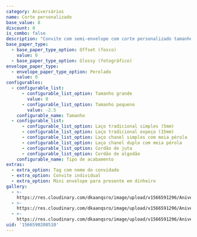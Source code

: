 ```yaml
---
category: Aniversários
name: Corte personalizado
base_value: 8
discount: 0
is_combo: false
description: "Convite com semi-envelope com corte personalizado tamanho grande (12,5cm x 18,5cm) ou pequeno (9cm x 14cm) interior confeccionado em papel 240g e exterior em papel perolado 120g.\r\n\n\r\n\nVersão da foto: Interior em papel offset e exterior em papel perolado. Acabamento com laço chanel simples e aplicação de meia pérola."
base_paper_type:
  - base_paper_type_option: Offset (fosco)
    value: 0
  - base_paper_type_option: Glossy (fotográfico)
envelope_paper_type:
  - envelope_paper_type_option: Perolado
    value: 0
configurables:
  - configurable_list:
      - configurable_list_option: Tamanho grande
        value: 0
      - configurable_list_option: Tamanho pequeno
        value: -2.5
    configurable_name: Tamanho
  - configurable_list:
      - configurable_list_option: Laço tradicional simples (5mm)
      - configurable_list_option: Laço tradicional expeço (15mm)
      - configurable_list_option: Laço chanel simples com meia pérola
      - configurable_list_option: Laço chanel duplo com meia pérola
      - configurable_list_option: Cordão de juta
      - configurable_list_option: Cordão de algodão
    configurable_name: Tipo de acabamento
extras:
  - extra_option: Tag com nome do convidado
  - extra_option: Convite individual
  - extra_option: Mini envelope para presente em dinheiro
gallery:
  - >-
    https://res.cloudinary.com/dkaanqsro/image/upload/v1566591296/Anivers%C3%A1rios/Convite_corte_personalizado_1_h9xpwd.jpg
  - >-
    https://res.cloudinary.com/dkaanqsro/image/upload/v1566591296/Anivers%C3%A1rios/Convite_corte_personalizado_3_nr3hdw.jpg
  - >-
    https://res.cloudinary.com/dkaanqsro/image/upload/v1566591296/Anivers%C3%A1rios/Convite_corte_personalizado_2_bsjot5.jpg
uid: '1566590208510'
---
```


